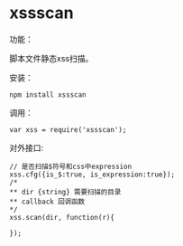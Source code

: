 xssscan
=======
功能：

脚本文件静态xss扫描。

安装：

    npm install xssscan

调用：

    var xss = require('xssscan');

对外接口:

    // 是否扫描$符号和css中expression
    xss.cfg({is_$:true, is_expression:true});
    /*
    ** dir {string} 需要扫描的目录
    ** callback 回调函数
    */
    xss.scan(dir, function(r){
        
    });


